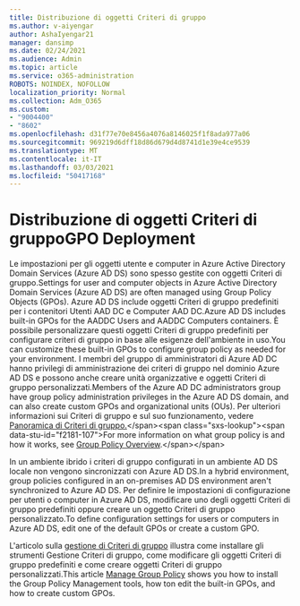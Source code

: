 ```yaml
---
title: Distribuzione di oggetti Criteri di gruppo
ms.author: v-aiyengar
author: AshaIyengar21
manager: dansimp
ms.date: 02/24/2021
ms.audience: Admin
ms.topic: article
ms.service: o365-administration
ROBOTS: NOINDEX, NOFOLLOW
localization_priority: Normal
ms.collection: Adm_O365
ms.custom:
- "9004400"
- "8602"
ms.openlocfilehash: d31f77e70e8456a4076a8146025f1f8ada977a06
ms.sourcegitcommit: 969219d6dff18d86d679d4d8741d1e39e4ce9539
ms.translationtype: MT
ms.contentlocale: it-IT
ms.lasthandoff: 03/03/2021
ms.locfileid: "50417168"
---
```

# <a name="gpo-deployment"></a><span data-ttu-id="f2181-102">Distribuzione di oggetti Criteri di gruppo</span><span class="sxs-lookup"><span data-stu-id="f2181-102">GPO Deployment</span></span>

<span data-ttu-id="f2181-103">Le impostazioni per gli oggetti utente e computer in Azure Active Directory Domain Services (Azure AD DS) sono spesso gestite con oggetti Criteri di gruppo.</span><span class="sxs-lookup"><span data-stu-id="f2181-103">Settings for user and computer objects in Azure Active Directory Domain Services (Azure AD DS) are often managed using Group Policy Objects (GPOs).</span></span> <span data-ttu-id="f2181-104">Azure AD DS include oggetti Criteri di gruppo predefiniti per i contenitori Utenti AAD DC e Computer AAD DC.</span><span class="sxs-lookup"><span data-stu-id="f2181-104">Azure AD DS includes built-in GPOs for the AADDC Users and AADDC Computers containers.</span></span> <span data-ttu-id="f2181-105">È possibile personalizzare questi oggetti Criteri di gruppo predefiniti per configurare criteri di gruppo in base alle esigenze dell'ambiente in uso.</span><span class="sxs-lookup"><span data-stu-id="f2181-105">You can customize these built-in GPOs to configure group policy as needed for your environment.</span></span> <span data-ttu-id="f2181-106">I membri del gruppo di amministratori di Azure AD DC hanno privilegi di amministrazione dei criteri di gruppo nel dominio Azure AD DS e possono anche creare unità organizzative e oggetti Criteri di gruppo personalizzati.</span><span class="sxs-lookup"><span data-stu-id="f2181-106">Members of the Azure AD DC administrators group have group policy administration privileges in the Azure AD DS domain, and can also create custom GPOs and organizational units (OUs).</span></span> <span data-ttu-id="f2181-107">Per ulteriori informazioni sui Criteri di gruppo e sul suo funzionamento, vedere [Panoramica di Criteri di gruppo.](https://docs.microsoft.com/previous-versions/windows/it-pro/windows-server-2012-R2-and-2012/hh831791(v=ws.11))</span><span class="sxs-lookup"><span data-stu-id="f2181-107">For more information on what group policy is and how it works, see [Group Policy Overview](https://docs.microsoft.com/previous-versions/windows/it-pro/windows-server-2012-R2-and-2012/hh831791(v=ws.11)).</span></span>

<span data-ttu-id="f2181-108">In un ambiente ibrido i criteri di gruppo configurati in un ambiente AD DS locale non vengono sincronizzati con Azure AD DS.</span><span class="sxs-lookup"><span data-stu-id="f2181-108">In a hybrid environment, group policies configured in an on-premises AD DS environment aren't synchronized to Azure AD DS.</span></span> <span data-ttu-id="f2181-109">Per definire le impostazioni di configurazione per utenti o computer in Azure AD DS, modificare uno degli oggetti Criteri di gruppo predefiniti oppure creare un oggetto Criteri di gruppo personalizzato.</span><span class="sxs-lookup"><span data-stu-id="f2181-109">To define configuration settings for users or computers in Azure AD DS, edit one of the default GPOs or create a custom GPO.</span></span>

<span data-ttu-id="f2181-110">L'articolo sulla [gestione di Criteri di gruppo](https://docs.microsoft.com/azure/active-directory-domain-services/manage-group-policy) illustra come installare gli strumenti Gestione Criteri di gruppo, come modificare gli oggetti Criteri di gruppo predefiniti e come creare oggetti Criteri di gruppo personalizzati.</span><span class="sxs-lookup"><span data-stu-id="f2181-110">This article [Manage Group Policy](https://docs.microsoft.com/azure/active-directory-domain-services/manage-group-policy) shows you how to install the Group Policy Management tools, how ton edit the built-in GPOs, and how to create custom GPOs.</span></span>
